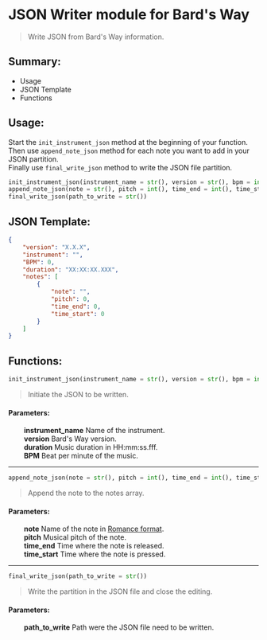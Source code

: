 # JSON Writer module for Bard's Way #
>
> Write JSON from Bard's Way information.
>

## Summary: ##
- Usage
- JSON Template
- Functions

## Usage: ##
Start the `init_instrument_json` method at the beginning of your function.  
Then use `append_note_json` method for each note you want to add in your JSON partition.  
Finally use `final_write_json` method to write the JSON file partition.  

```python
init_instrument_json(instrument_name = str(), version = str(), bpm = int(), duration = str())
append_note_json(note = str(), pitch = int(), time_end = int(), time_start = int())
final_write_json(path_to_write = str())
```

## JSON Template: ##
```JSON
{
	"version": "X.X.X",
	"instrument": "",
	"BPM": 0,
	"duration": "XX:XX:XX.XXX",
	"notes": [
		{
			"note": "",
			"pitch": 0,
			"time_end": 0,
			"time_start": 0
		}
	]
}
```
##  Functions: ##

```python
init_instrument_json(instrument_name = str(), version = str(), bpm = int(), duration = str())
```
>
> Initiate the JSON to be written.
>

#### Parameters: ####
&nbsp;&nbsp;&nbsp;&nbsp;&nbsp;&nbsp;&nbsp;&nbsp;**instrument_name** Name of the instrument.  
&nbsp;&nbsp;&nbsp;&nbsp;&nbsp;&nbsp;&nbsp;&nbsp;**version** Bard's Way version.  
&nbsp;&nbsp;&nbsp;&nbsp;&nbsp;&nbsp;&nbsp;&nbsp;**duration** Music duration in HH:mm:ss.fff.  
&nbsp;&nbsp;&nbsp;&nbsp;&nbsp;&nbsp;&nbsp;&nbsp;**BPM** Beat per minute of the music.  

---

```python
append_note_json(note = str(), pitch = int(), time_end = int(), time_start = int())
```

>
> Append the note to the notes array.
>

#### Parameters: ####
&nbsp;&nbsp;&nbsp;&nbsp;&nbsp;&nbsp;&nbsp;&nbsp;**note** Name of the note in [Romance format](https://en.wikipedia.org/wiki/Solf%C3%A8ge#Fixed_do_solf%C3%A8ge).  
&nbsp;&nbsp;&nbsp;&nbsp;&nbsp;&nbsp;&nbsp;&nbsp;**pitch** Musical pitch of the note.  
&nbsp;&nbsp;&nbsp;&nbsp;&nbsp;&nbsp;&nbsp;&nbsp;**time_end** Time where the note is released.  
&nbsp;&nbsp;&nbsp;&nbsp;&nbsp;&nbsp;&nbsp;&nbsp;**time_start** Time where the note is pressed.  

---

```python
final_write_json(path_to_write = str())
```

>
> Write the partition in the JSON file and close the editing.
>

#### Parameters: ####

&nbsp;&nbsp;&nbsp;&nbsp;&nbsp;&nbsp;&nbsp;&nbsp;**path_to_write** Path were the JSON file need to be written.
